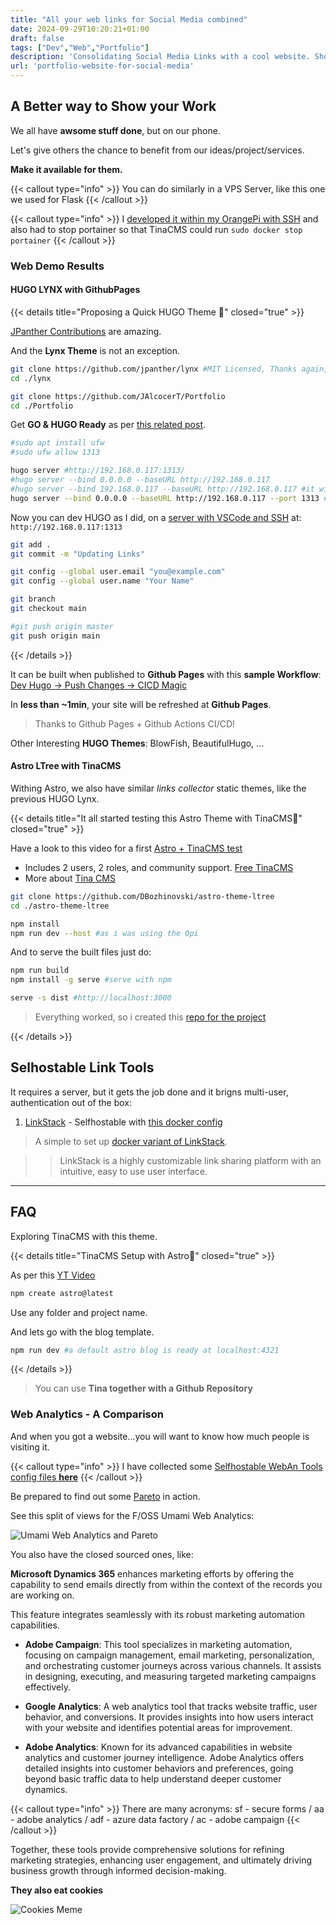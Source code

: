 ```yaml
---
title: "All your web links for Social Media combined"
date: 2024-09-29T10:20:21+01:00
draft: false
tags: ["Dev","Web","Portfolio"]
description: 'Consolidating Social Media Links with a cool website. Show your work with Hugo and Lynx. Compared with LinkStack.'
url: 'portfolio-website-for-social-media'
---
```


## A Better way to Show your Work

We all have **awsome stuff done**, but on our phone.

Let's give others the chance to benefit from our ideas/project/services.

**Make it available for them.**

{{< callout type="info" >}}
You can do similarly in a VPS Server, like this one we used for Flask
{{< /callout >}}

{{< callout type="info" >}}
I [developed it within my OrangePi with SSH](https://jalcocert.github.io/JAlcocerT/blog/dev-in-docker/) and also had to stop portainer so that TinaCMS could run `sudo docker stop portainer`
{{< /callout >}}


<!-- 
https://www.udemy.com/instructor/marketplace-insights/?q=Generative%20AI&lang=es

https://www.udemy.com/courses/search/?src=ukw&q=local+llm -->

### Web Demo Results

#### HUGO LYNX with GithubPages

{{< details title="Proposing a Quick HUGO Theme 📌" closed="true" >}}

[JPanther Contributions](https://github.com/jpanther) are amazing.

And the **Lynx Theme** is not an exception.

```sh
git clone https://github.com/jpanther/lynx #MIT Licensed, Thanks again, James!
cd ./lynx

git clone https://github.com/JAlcocerT/Portfolio
cd ./Portfolio
```


Get **GO & HUGO Ready** as per [this related post](https://jalcocert.github.io/JAlcocerT/blog/using-hugo-as-website/).

```sh
#sudo apt install ufw
#sudo ufw allow 1313

hugo server #http://192.168.0.117:1313/
#hugo server --bind 0.0.0.0 --baseURL http://192.168.0.117
#hugo server --bind 192.168.0.117 --baseURL http://192.168.0.117 #it will bind it to a random port
hugo server --bind 0.0.0.0 --baseURL http://192.168.0.117 --port 1313 #
```

Now you can dev HUGO as I did, on a [server with VSCode and SSH](https://jalcocert.github.io/JAlcocerT/blog/dev-in-docker/) at: `http://192.168.0.117:1313`
<!-- 
Use the sample site:

```sh
rm -r ./assets && rm -r ./content && rm -r ./layouts && cp -r ./exampleSite/assets . && cp -r ./exampleSite/content . && cp -r ./exampleSite/layouts .
``` -->

```sh
git add .
git commit -m "Updating Links"

git config --global user.email "you@example.com"
git config --global user.name "Your Name"

git branch
git checkout main

#git push origin master
git push origin main
```

{{< /details >}}


It can be built when published to **Github Pages** with this **sample Workflow**: [Dev Hugo -> Push Changes -> CICD Magic](https://github.com/JAlcocerT/Portfolio/blob/main/.github/workflows/hugo.yml)

In **less than ~1min**, your site will be refreshed at **Github Pages**.

> Thanks to Github Pages + Github Actions CI/CD!

Other Interesting **HUGO Themes**: BlowFish, BeautifulHugo, ...

#### Astro LTree with TinaCMS

Withing Astro, we also have similar *links collector* static themes, like the previous HUGO Lynx.

{{< details title="It all started testing this Astro Theme with TinaCMS📌" closed="true" >}}

Have a look to this video for a first [Astro + TinaCMS test](https://www.youtube.com/watch?v=5Opvp6z1uSc&t=2s)

* Includes 2 users, 2 roles, and community support. [Free TinaCMS](https://tina.io/pricing/)
* More about [Tina CMS](#faq)

```sh
git clone https://github.com/DBozhinovski/astro-theme-ltree
cd ./astro-theme-ltree

npm install
npm run dev --host #as i was using the Opi
```

And to serve the built files just do: 

```sh
npm run build
npm install -g serve #serve with npm

serve -s dist #http://localhost:3000
```

> Everything worked, so i created this [repo for the project](https://github.com/JAlcocerT/yarness-web)

{{< /details >}}


## Selhostable Link Tools

It requires a server, but it gets the job done and it brigns multi-user, authentication out of the box:

1. [LinkStack](https://linkstack.org/docker/) - Selfhostable with [this docker config](https://github.com/JAlcocerT/Docker/blob/main/Web/CMS/LinkStack_docker-compose.yml)

>  A simple to set up [docker variant of LinkStack](https://github.com/linkstackorg/linkstack-docker). 

> > LinkStack is a highly customizable link sharing platform with an intuitive, easy to use user interface. 

---

## FAQ

Exploring TinaCMS with this theme.


{{< details title="TinaCMS Setup with Astro📌" closed="true" >}}

As per this [YT Video](https://www.youtube.com/watch?v=5Opvp6z1uSc&t=2s)

```sh
npm create astro@latest
```

Use any folder and project name.

And lets go with the blog template. 

```sh
npm run dev #a default astro blog is ready at localhost:4321
```

{{< /details >}}

> You can use **Tina together with a Github Repository**


### Web Analytics - A Comparison

And when you got a website...you will want to know how much people is visiting it.


{{< callout type="info" >}}
I have collected some [Selfhostable WebAn Tools config files **here**](https://github.com/JAlcocerT/Docker/tree/main/Web/Analytics)
{{< /callout >}}

Be prepared to find out some [Pareto](https://jalcocert.github.io/JAlcocerT/pareto-principle-for-data-analytics/) in action.

See this split of views for the F/OSS Umami Web Analytics:

![Umami Web Analytics and Pareto](/blog_img/outro/pareto-weban.png)

You also have the closed sourced ones, like:

**Microsoft Dynamics 365** enhances marketing efforts by offering the capability to send emails directly from within the context of the records you are working on. 

This feature integrates seamlessly with its robust marketing automation capabilities.

- **Adobe Campaign**: This tool specializes in marketing automation, focusing on campaign management, email marketing, personalization, and orchestrating customer journeys across various channels. It assists in designing, executing, and measuring targeted marketing campaigns effectively.

- **Google Analytics**: A web analytics tool that tracks website traffic, user behavior, and conversions. It provides insights into how users interact with your website and identifies potential areas for improvement.

- **Adobe Analytics**: Known for its advanced capabilities in website analytics and customer journey intelligence. Adobe Analytics offers detailed insights into customer behaviors and preferences, going beyond basic traffic data to help understand deeper customer dynamics.


{{< callout type="info" >}}
There are many acronyms: sf - secure forms / aa - adobe analytics / adf - azure data factory / ac - adobe campaign
{{< /callout >}}



Together, these tools provide comprehensive solutions for refining marketing strategies, enhancing user engagement, and ultimately driving business growth through informed decision-making.

**They also eat cookies**

![Cookies Meme](/blog_img/web/COOKIES.jpg)